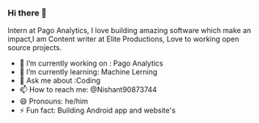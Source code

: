 ### Hi there 👋

Intern  at Pago Analytics, I love building amazing software which make an impact,I am Content writer at Elite Productions, Love to working open source projects.
- 🔭 I’m currently working on : Pago Analytics 
- 🌱 I’m currently learning: Machine Lerning
- 💬 Ask me about :Coding
- 📫 How to reach me: @Nishant90873744
- 😄 Pronouns: he/him
- ⚡ Fun fact: Building Android app and website's 
